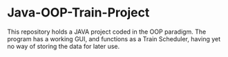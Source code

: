 # Java-OOP-Train-Project

This repository holds a JAVA project coded in the OOP paradigm. The program has a working GUI, and functions as a Train Scheduler, having yet no way of storing the data for later use.
